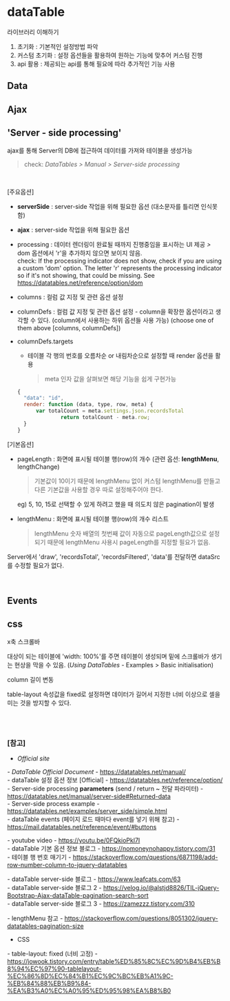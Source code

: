 # dataTable

라이브러리 이해하기
1. 초기화 : 기본적인 설정방법 파악
2. 커스텀 초기화 : 설정 옵션들을 활용하여 원하는 기능에 맞추어 커스텀 진행
3. api 활용 : 제공되는 api를 통해 필요에 따라 추가적인 기능 사용

## Data

## Ajax

## 'Server - side processing'
ajax를 통해 Server의 DB에 접근하여 데이터를 가져와 테이블을 생성가능
> check: *DataTables > Manual > Server-side processing* 


<br>

[주요옵션]
* **serverSide** : server-side 작업을 위해 필요한 옵션 (대소문자를 틀리면 인식못함)
* **ajax** : server-side 작업을 위해 필요한 옵션
* processing : 데이터 렌더링이 완료될 때까지 진행중임을 표시하는 UI 제공
  *>* dom 옵션에서 'r'을 추가하지 않으면 보이지 않음. <br>
  check: If the processing indicator does not show, check if you are using a custom 'dom' option. The letter 'r' represents the processing indicator so if it's not showing, that could be missing. See https://datatables.net/reference/option/dom
* columns : 컬럼 값 지정 및 관련 옵션 설정
* columnDefs : 컬럼 값 지정 및 관련 옵션 설정 - column을 확장한 옵션이라고 생각할 수 있다. (column에서 사용하는 하위 옵션들 사용 가능)
  (choose one of them above [columns, columnDefs])
* columnDefs.targets

  - 테이블 각 행의 번호를 오름차순 or 내림차순으로 설정할 때 render 옵션을 활용
    > meta 인자 값을 살펴보면 해당 기능을 쉽게 구현가능

  ``` javascript
  {
    "data": "id",
    render: function (data, type, row, meta) {
        var totalCount = meta.settings.json.recordsTotal
				return totalCount - meta.row;
    }
  }

  ```


[기본옵션]
* pageLength : 화면에 표시될 테이블 행(row)의 개수 (관련 옵션: **lengthMenu**, lengthChange)
  > 기본값이 10이기 때문에 lengthMenu 없이 커스텀 lengthMenu를 만들고 다른 기본값을 사용할 경우 따로 설정해주어야 한다.


  eg) 5, 10, 15로 선택할 수 있게 하려고 했을 때 의도치 않은 pagination이 발생

* lengthMenu : 화면에 표시될 테이블 행(row)의 개수 리스트
  > lengthMenu 숫자 배열의 첫번째 값이 자동으로 pageLength값으로 설정되기 때문에 lengthMenu 사용시 pageLength를 지정할 필요가 없음.

Server에서 'draw', 'recordsTotal', 'recordsFiltered', 'data'를 전달하면 dataSrc를 수정할 필요가 없다.



<br>

## Events


## css

x축 스크롤바

대상이 되는 테이블에 'width: 100%'를 주면 테이블이 생성되며 밑에 스크롤바가 생기는 현상을 막을 수 있음. (*Using DataTables* - Examples > Basic initialisation)


column 길이 변동

table-layout 속성값을 fixed로 설정하면 데이터가 길어서 지정한 너비 이상으로 셀을 미는 것을 방지할 수 있다.


<br><br>

### [참고] <br>
  

  * *Official site*
  
  *-* *DataTable Official Document* - https://datatables.net/manual/ <br>
  *-* dataTable 설정 옵션 정보 [Official] - https://datatables.net/reference/option/ <br>
  *-* Server-side processing **parameters** (send / return ~ 전달 파라미터) - https://datatables.net/manual/server-side#Returned-data <br>
  *-* Server-side process example - https://datatables.net/examples/server_side/simple.html <br>
  *-* dataTable events (페이지 로드 때마다 event를 넣기 위해 참고) - https://mail.datatables.net/reference/event/#buttons <br>

  *-* youtube video - https://youtu.be/0FQkioPkl7I <br>
  *-* dataTable 기본 옵션 정보 블로그 - https://nomoneynohappy.tistory.com/31 <br>
  *-* 테이블 행 번호 매기기 - https://stackoverflow.com/questions/6871198/add-row-number-column-to-jquery-datatables <br>

  *-* dataTable server-side 블로그 - https://www.leafcats.com/63 <br>
  *-* dataTable server-side 블로그 2 - https://velog.io/@alstjd8826/TIL-jQuery-Bootstrap-Ajax-dataTable-pagination-search-sort <br>
  *-* dataTable server-side 블로그 3 - https://zamezzz.tistory.com/310 <br>

  *-* lengthMenu 참고 - https://stackoverflow.com/questions/8051302/jquery-datatables-pagination-size <br>

  * CSS
  
  *-* table-layout: fixed (너비 고정) - https://jowook.tistory.com/entry/table%ED%85%8C%EC%9D%B4%EB%B8%94%EC%97%90-tablelayout-%EC%86%8D%EC%84%B1%EC%9C%BC%EB%A1%9C-%EB%84%88%EB%B9%84-%EA%B3%A0%EC%A0%95%ED%95%98%EA%B8%B0 <br>
